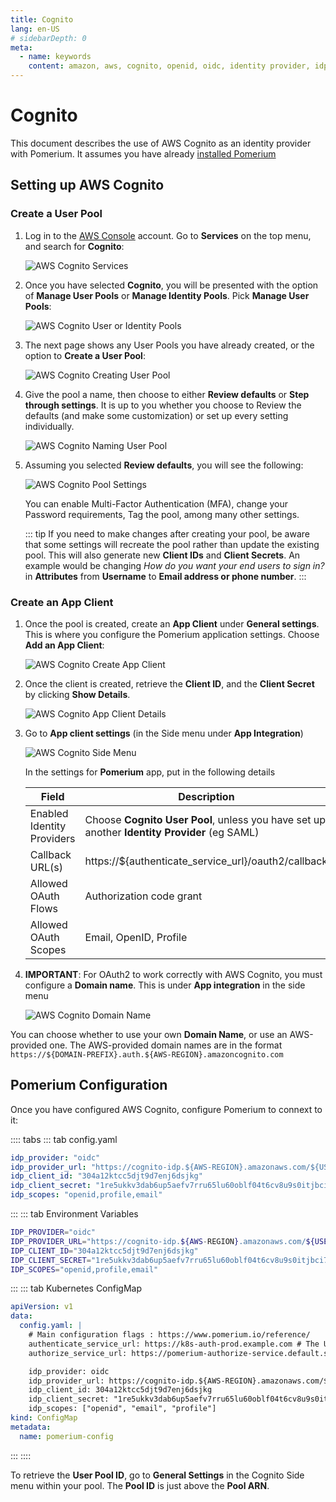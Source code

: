 ```yaml
---
title: Cognito
lang: en-US
# sidebarDepth: 0
meta:
  - name: keywords
    content: amazon, aws, cognito, openid, oidc, identity provider, idp
---
```


# Cognito

This document describes the use of AWS Cognito as an identity provider with Pomerium. It assumes you have already [installed Pomerium](/install/readme.md)

## Setting up AWS Cognito

### Create a User Pool

1. Log in to the [AWS Console](https://console.aws.amazon.com) account. Go to **Services** on the top menu, and search for **Cognito**:

   ![AWS Cognito Services](./img/cognito/cognito-service.png)

1. Once you have selected **Cognito**, you will be presented with the option of **Manage User Pools** or **Manage Identity Pools**. Pick **Manage User Pools**:

   ![AWS Cognito User or Identity Pools](./img/cognito/cognito-pools.png)

1. The next page shows any User Pools you have already created, or the option to **Create a User Pool**:

   ![AWS Cognito Creating User Pool](./img/cognito/cognito-create-pool.png)

1. Give the pool a name, then choose to either **Review defaults** or **Step through settings**. It is up to you whether you choose to Review the defaults (and make some customization) or set up every setting individually.

   ![AWS Cognito Naming User Pool](./img/cognito/cognito-user-pool-name.png)

1. Assuming you selected **Review defaults**, you will see the following:

   ![AWS Cognito Pool Settings](./img/cognito/cognito-pool-settings.png)

   You can enable Multi-Factor Authentication (MFA), change your Password requirements, Tag the pool, among many other settings.

   ::: tip
   If you need to make changes after creating your pool, be aware that some settings will recreate the pool rather than update the existing pool. This will also generate new **Client IDs** and **Client Secrets**. An example would be changing _How do you want your end users to sign in?_ in **Attributes** from **Username** to **Email address or phone number**.
   :::

### Create an App Client

1. Once the pool is created, create an **App Client** under **General settings**. This is where you configure the Pomerium application settings. Choose **Add an App Client**:

   ![AWS Cognito Create App Client](./img/cognito/cognito-app-client-create.png)

1. Once the client is created, retrieve the **Client ID**, and the **Client Secret** by clicking **Show Details**.

   ![AWS Cognito App Client Details](./img/cognito/cognito-app-client-details.png)

1. Go to **App client settings** (in the Side menu under **App Integration**)

   ![AWS Cognito Side Menu](./img/cognito/cognito-side-menu.png)

   In the settings for **Pomerium** app, put in the following details

   | **Field**                  | **Description**                                                                              |
   | -------------------------- | -------------------------------------------------------------------------------------------- |
   | Enabled Identity Providers | Choose **Cognito User Pool**, unless you have set up another **Identity Provider** (eg SAML) |
   | Callback URL(s)            | https://${authenticate_service_url}/oauth2/callback                                          |
   | Allowed OAuth Flows        | Authorization code grant                                                                     |
   | Allowed OAuth Scopes       | Email, OpenID, Profile                                                                       |

1. **IMPORTANT**: For OAuth2 to work correctly with AWS Cognito, you must configure a **Domain name**. This is under **App integration** in the side menu

   ![AWS Cognito Domain Name](./img/cognito/cognito-domain-name.png)

You can choose whether to use your own **Domain Name**, or use an AWS-provided one. The AWS-provided domain names are in the format `https://${DOMAIN-PREFIX}.auth.${AWS-REGION}.amazoncognito.com`

## Pomerium Configuration

Once you have configured AWS Cognito, configure Pomerium to connext to it:

:::: tabs
::: tab config.yaml
```yaml
idp_provider: "oidc"
idp_provider_url: "https://cognito-idp.${AWS-REGION}.amazonaws.com/${USER-POOL-ID}"
idp_client_id: "304a12ktcc5djt9d7enj6dsjkg"
idp_client_secret: "1re5ukkv3dab6up5aefv7rru65lu60oblf04t6cv8u9s0itjbci7"
idp_scopes: "openid,profile,email"
```
:::
::: tab Environment Variables
```bash
IDP_PROVIDER="oidc"
IDP_PROVIDER_URL="https://cognito-idp.${AWS-REGION}.amazonaws.com/${USER-POOL-ID}"
IDP_CLIENT_ID="304a12ktcc5djt9d7enj6dsjkg"
IDP_CLIENT_SECRET="1re5ukkv3dab6up5aefv7rru65lu60oblf04t6cv8u9s0itjbci7"
IDP_SCOPES="openid,profile,email"
```
:::
::: tab Kubernetes ConfigMap
```yaml
apiVersion: v1
data:
  config.yaml: |
    # Main configuration flags : https://www.pomerium.io/reference/
    authenticate_service_url: https://k8s-auth-prod.example.com # The URL you have set up for the Pomerium Authentication service
    authorize_service_url: https://pomerium-authorize-service.default.svc.cluster.local

    idp_provider: oidc
    idp_provider_url: https://cognito-idp.${AWS-REGION}.amazonaws.com/${USER_POOL_ID}
    idp_client_id: 304a12ktcc5djt9d7enj6dsjkg
    idp_client_secret: "1re5ukkv3dab6up5aefv7rru65lu60oblf04t6cv8u9s0itjbci7"
    idp_scopes: ["openid", "email", "profile"]
kind: ConfigMap
metadata:
  name: pomerium-config
```
:::
::::

To retrieve the **User Pool ID**, go to **General Settings** in the Cognito Side menu within your pool. The **Pool ID** is just above the **Pool ARN**.
